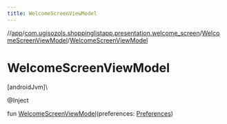```yaml
---
title: WelcomeScreenViewModel
---
```

//[app](../../../index.html)/[com.ugisozols.shoppinglistapp.presentation.welcome_screen](../index.html)/[WelcomeScreenViewModel](index.html)/[WelcomeScreenViewModel](-welcome-screen-view-model.html)



# WelcomeScreenViewModel



[androidJvm]\




@Inject



fun [WelcomeScreenViewModel](-welcome-screen-view-model.html)(preferences: [Preferences](../../com.ugisozols.shoppinglistapp.domain.preferences/-preferences/index.html))




